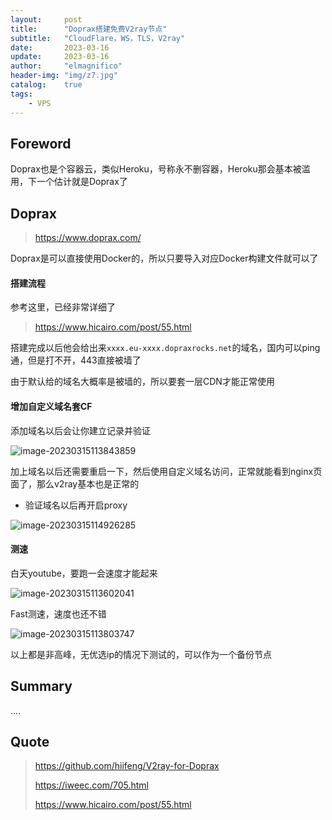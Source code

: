 ```yaml
---
layout:     post
title:      "Doprax搭建免费V2ray节点"
subtitle:   "CloudFlare，WS，TLS，V2ray"
date:       2023-03-16
update:     2023-03-16
author:     "elmagnifico"
header-img: "img/z7.jpg"
catalog:    true
tags:
    - VPS
---
```


## Foreword

Doprax也是个容器云，类似Heroku，号称永不删容器，Heroku那会基本被滥用，下一个估计就是Doprax了



## Doprax

> https://www.doprax.com/

Doprax是可以直接使用Docker的，所以只要导入对应Docker构建文件就可以了



#### 搭建流程

参考这里，已经非常详细了

> https://www.hicairo.com/post/55.html



搭建完成以后他会给出来`xxxx.eu-xxxx.dopraxrocks.net`的域名，国内可以ping通，但是打不开，443直接被墙了

由于默认给的域名大概率是被墙的，所以要套一层CDN才能正常使用



#### 增加自定义域名套CF

添加域名以后会让你建立记录并验证

![image-20230315113843859](https://img.elmagnifico.tech/static/upload/elmagnifico/202303151138907.png)

加上域名以后还需要重启一下，然后使用自定义域名访问，正常就能看到nginx页面了，那么v2ray基本也是正常的

- 验证域名以后再开启proxy

![image-20230315114926285](https://img.elmagnifico.tech/static/upload/elmagnifico/202303151149330.png)

#### 测速

白天youtube，要跑一会速度才能起来

![image-20230315113602041](https://img.elmagnifico.tech/static/upload/elmagnifico/202303151138535.png)

Fast测速，速度也还不错

![image-20230315113803747](https://img.elmagnifico.tech/static/upload/elmagnifico/202303151138820.png)

以上都是非高峰，无优选ip的情况下测试的，可以作为一个备份节点



## Summary

....



## Quote

> https://github.com/hiifeng/V2ray-for-Doprax
>
> https://iweec.com/705.html
>
> https://www.hicairo.com/post/55.html

